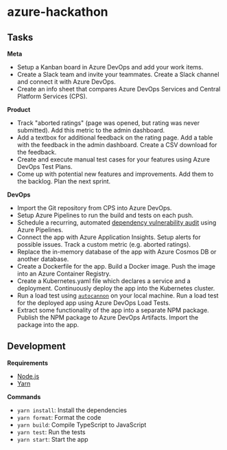 # azure-hackathon

## Tasks

**Meta**

- Setup a Kanban board in Azure DevOps and add your work items.
- Create a Slack team and invite your teammates. Create a Slack channel and connect it with Azure DevOps.
- Create an info sheet that compares Azure DevOps Services and Central Platform Services (CPS).

**Product**

- Track "aborted ratings" (page was opened, but rating was never submitted). Add this metric to the admin dashboard.
- Add a textbox for additional feedback on the rating page. Add a table with the feedback in the admin dashboard. Create a CSV download for the feedback.
- Create and execute manual test cases for your features using Azure DevOps Test Plans.
- Come up with potential new features and improvements. Add them to the backlog. Plan the next sprint.

**DevOps**

- Import the Git repository from CPS into Azure DevOps.
- Setup Azure Pipelines to run the build and tests on each push.
- Schedule a recurring, automated [dependency vulnerability audit](https://yarnpkg.com/lang/en/docs/cli/audit/) using Azure Pipelines.
- Connect the app with Azure Application Insights. Setup alerts for possible issues. Track a custom metric (e.g. aborted ratings).
- Replace the in-memory database of the app with Azure Cosmos DB or another database.
- Create a Dockerfile for the app. Build a Docker image. Push the image into an Azure Container Registry.
- Create a Kubernetes.yaml file which declares a service and a deployment. Continuously deploy the app into the Kubernetes cluster.
- Run a load test using [`autocannon`](https://github.com/mcollina/autocannon) on your local machine. Run a load test for the deployed app using Azure DevOps Load Tests.
- Extract some functionality of the app into a separate NPM package. Publish the NPM package to Azure DevOps Artifacts. Import the package into the app.

## Development

**Requirements**

- [Node.js](https://nodejs.org)
- [Yarn](https://yarnpkg.com)

**Commands**

- `yarn install`: Install the dependencies
- `yarn format`: Format the code
- `yarn build`: Compile TypeScript to JavaScript
- `yarn test`: Run the tests
- `yarn start`: Start the app
